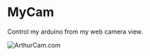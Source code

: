 # MyCam

Control my arduino from my web camera view.

![ArthurCam.com](https://i.imgur.com/qIQaq8t.png)
